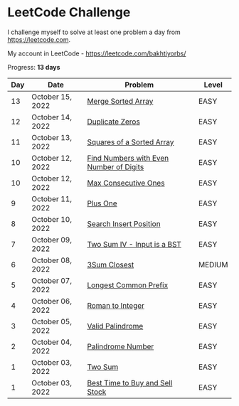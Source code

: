 # LeetCode Challenge
I challenge myself to solve at least one problem a day from https://leetcode.com. 

My account in LeetCode - https://leetcode.com/bakhtiyorbs/ 

Progress: **13 days**

| Day | Date             | Problem                                                                                                          | Level  |
|-----|------------------|------------------------------------------------------------------------------------------------------------------|--------|
| 13  | October 15, 2022 | [Merge Sorted Array](https://leetcode.com/problems/merge-sorted-array)                                           | EASY   |
| 12  | October 14, 2022 | [Duplicate Zeros](https://leetcode.com/problems/duplicate-zeros)                                                 | EASY   |
| 11  | October 13, 2022 | [Squares of a Sorted Array](https://leetcode.com/problems/squares-of-a-sorted-array)                             | EASY   |
| 10  | October 12, 2022 | [Find Numbers with Even Number of Digits](https://leetcode.com/problems/find-numbers-with-even-number-of-digits) | EASY   |
| 10  | October 12, 2022 | [Max Consecutive Ones](https://leetcode.com/problems/max-consecutive-ones)                                       | EASY   |
| 9   | October 11, 2022 | [Plus One](https://leetcode.com/problems/plus-one)                                                               | EASY   |
| 8   | October 10, 2022 | [Search Insert Position](https://leetcode.com/problems/search-insert-position)                                   | EASY   |
| 7   | October 09, 2022 | [Two Sum IV - Input is a BST](https://leetcode.com/problems/two-sum-iv-input-is-a-bst)                           | EASY   |
| 6   | October 08, 2022 | [3Sum Closest](https://leetcode.com/problems/3sum-closest)                                                       | MEDIUM |
| 5   | October 07, 2022 | [Longest Common Prefix](https://leetcode.com/problems/longest-common-prefix)                                     | EASY   |
| 4   | October 06, 2022 | [Roman to Integer](https://leetcode.com/problems/roman-to-integer)                                               | EASY   |
| 3   | October 05, 2022 | [Valid Palindrome](https://leetcode.com/problems/valid-palindrome)                                               | EASY   |
| 2   | October 04, 2022 | [Palindrome Number](https://leetcode.com/problems/palindrome-number)                                             | EASY   |
| 1   | October 03, 2022 | [Two Sum](https://leetcode.com/problems/two-sum)                                                                 | EASY   |
| 1   | October 03, 2022 | [Best Time to Buy and Sell Stock](https://leetcode.com/problems/best-time-to-buy-and-sell-stock)                 | EASY   |

